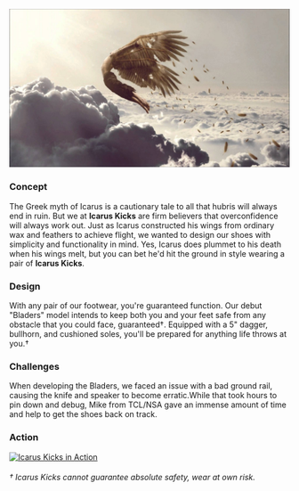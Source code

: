 ![](/assets/icarus-header.jpg)

### Concept

The Greek myth of Icarus is a cautionary tale to all that hubris will always end in ruin. But we at **Icarus Kicks** are firm believers that overconfidence will always work out. Just as Icarus constructed his wings from ordinary wax and feathers to achieve flight, we wanted to design our shoes with simplicity and functionality in mind. Yes, Icarus does plummet to his death when his wings melt, but you can bet he'd hit the ground in style wearing a pair of **Icarus Kicks**.

### Design

With any pair of our footwear, you're guaranteed function. Our debut "Bladers" model intends to keep both you and your feet safe from any obstacle that you could face, guaranteed†. Equipped with a 5" dagger, bullhorn, and cushioned soles, you'll be prepared for anything life throws at you.†

### Challenges

When developing the Bladers, we faced an issue with a bad ground rail, causing the knife and speaker to become erratic.While that took hours to pin down and debug, Mike from TCL/NSA gave an immense amount of time and help to get the shoes back on track.

### Action

[![Icarus Kicks in Action](http://img.youtube.com/vi/-1DKjFl4-OQ/0.jpg)](http://www.youtube.com/watch?v=-1DKjFl4-OQ)


###### † Icarus Kicks cannot guarantee absolute safety, wear at own risk.
